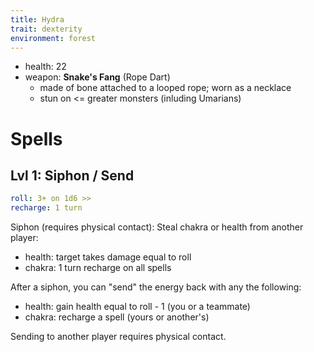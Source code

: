 ```yaml
---
title: Hydra
trait: dexterity
environment: forest
---
```


- health: 22
- weapon: **Snake's Fang** (Rope Dart)
  - made of bone attached to a looped rope; worn as a necklace 
  - stun on <= greater monsters (inluding Umarians)


# Spells

## Lvl 1: Siphon / Send
```yaml
roll: 3+ on 1d6 >>
recharge: 1 turn
```

Siphon (requires physical contact): Steal chakra or health from another player:

- health: target takes damage equal to roll
- chakra: 1 turn recharge on all spells

After a siphon, you can "send" the energy back with any the following:

- health: gain health equal to roll - 1 (you or a teammate)
- chakra: recharge a spell (yours or another's)

Sending to another player requires physical contact.

<!-- 
Special moves:
- steal health from self (or ally), convert to other ally
 -->


<!-- 
## Lvl 2: Rapidash
```yaml
roll: 3+ on 1d6
recharge: 3 turns
```

- Adds 3 dashes to action set on player's turn (have to be used in succession)
- at the end of each dash, if within range of an opponent, you can make a weapon attack
- Can be used as a reaction on any person's turn

 --><!-- - Close-ranged (hand-to-hand) attacks can't be countered or dodged -->
<!-- - Can't be attacked while rapidashing -->

<!-- ## Lvl 3 (special): DNA EMP
```yaml
roll: 6+ on 1d20 >>
charge: 1 turn
recharge: 1 day
```

 --><!-- Player stretches out arms, and emits a piercing pulse wave touching anything within 3 dashes. Any creature (including teammates) caught in pulse: -->

<!-- - are stunned -->

<!-- - lose magic for 2 turns 
  - including base spells and dodge
- take damage equal to dice rollover / # of creatures in radius
- are stunned

> they also start vomiting (hence the "stunned")

Player gets health equal to dice rollover.

Nat 20: full health -->

